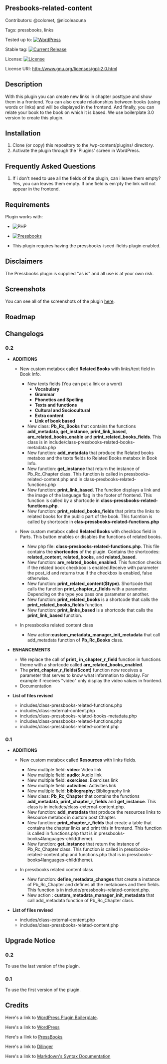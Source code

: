 ## Presbooks-related-content 

Contributors: @colomet,  @nicoleacuna

Tags: pressbooks, links

Tested up to: [![WordPress](https://img.shields.io/wordpress/v/akismet.svg)](https://wordpress.org/download/)


Stable tag: [![Current Release](https://img.shields.io/github/release/Books4Languages/pressbooks-metadata-related_content.svg)](https://github.com/Books4Languages/pressbooks-metadata-related_content/releases/latest/)

License:  [![License](https://img.shields.io/badge/license-GPL--2.0%2B-red.svg)](https://github.com/Books4Languages/pressbooks-metadata-related_content/blob/master/license.txt)

License URI: http://www.gnu.org/licenses/gpl-2.0.html

## Description  
With this plugin you can create new links in chapter posttype and show them in a frontend. You can also create relationships between books (using words or links) and will be displayed in the frontend. And finally, you can relate your book to the book on which it is based.  We use boilerplate 3.0 version to create this plugin.

## Installation 
1. Clone (or copy) this repository to the /wp-content/plugins/ directory.
2. Activate the plugin through the  'Plugins' screen in WordPress.

## Frequently Asked Questions 
1. If i don't need to use all the fields of the plugin, can i leave them empty? Yes, you can leaves them empty. If one field is em`pty the link will not appear in the frontend.

## Requirements 
Plugin works with:

- ![PHP](https://img.shields.io/badge/PHP-5.6.X-blue.svg)

- [![Pressbooks](https://img.shields.io/badge/Pressbooks-V%203.9.9-red.svg)](https://github.com/pressbooks/pressbooks/releases/tag/3.9.9)

- This plugin requires having the pressbooks-isced-fields plugin enabled.


## Disclaimers 
The Pressbooks plugin is supplied "as is" and all use is at your own risk.

## Screenshots 
You can see all of the screenshots of the plugin [here](https://github.com/Books4Languages/pressbooks-metadata-related_content/blob/master/pressbooks-related-content/screenshots/screenshots.md).
## Roadmap


## Changelogs 
### 0.2

* **ADDITIONS**
	* New custom metabox called **Related Books** with links/text field in Book Info.

		* New texts fields (You can put a link or a word)
			* **Vocabulary**
			* **Grammar**
			* **Phonetics and Spelling**
			* **Texts and functions**
			* **Cultural and Sociocultural**
			* **Extra content**
			* **Link of book based**
		* New class: **Pb_Rc_Books** that contains the functions **add_metadata**, **get_instance**, **print_link_based**, **are_related_books_enable** and **print_related_books_fields**. This class is in include/class-pressbooks-related-books-metadata.php
		* New function: **add_metadata** that produce the Related books metabox and the texts fields to Related Books metabox in Book Info. 
		* New function: **get_instance** that return the instance of Pb_Rc_Chapter class. This function is called in pressbooks-related-content.php and in class-presbooks-related-functions.php
		* New function: **print_link_based**. The function displays a link and the image of the language flag in the footer of frontend. This function is called by a shortcode in **class-pressbooks-related-functions.php**.
		* New function: **print_related_books_fields** that prints the links to related books for the public part of the book. This fucntion is called by shortcode in **clas-pressbooks-related-functions.php**


	* New custom metabox called **Related Books** with checkbox field in Parts. This button enables or disables the functions of related books.


		* New php file: **class-presbooks-related-functions.php**. This file contains the **shortcodes** of the plugin. Contains the shortcodes: **related_content**, **related_books**, and **related_based**.
		* New function: **are_related_books_enabled**. This function checks if the related book checkbox is enabled.Receive with parameter the post_id and returns true if the checkbox is enabled, false otherwise.
		* New function: **print_related_content($type)**. Shortcode that calls the function **print_chapter_r_fields** with a parameter. Depending on the type you pass one parameter or another.
		* New function: **print_related_books** is a shortcode that calls the **print_related_books_fields** function.
		* New function: **print_links_based** is a shortcode  that calls the **print_link_based** function.



	* In pressbooks related content class

		* New action:**custom_metadata_manager_init_metadata** that call add_metadata function of **Pb_Rc_Books** class.

* **ENHANCEMENTS**
	
	* We replace the call of **print_ in_chapter_r_field** function in functions theme with a shortcode called **are_related_books_enabled**.
	* The **print_chapter_r_fields($cont)** function now receives a parameter that serves to know what information to display. For example if receives "video" only display the video values in frontend. 
	* Documentation 

* **List of files revised**

	* includes/class-pressbooks-related-functions.php
	* includes/class-external-content.php
	* includes/class-pressbooks-related-books-metadata.php
	* includes/class-pressbooks-related-functions.php
	* includes/class-pressbooks-related-content.php


### 0.1
* **ADDITIONS**
 
 	* New  custom metabox called **Resources** with links fields. 

		* New multiple field: **video**: Video link
		* New multiple field: **audio**: Audio link
		* New multiple field: **exercises**: Exercises link
		* New multiple field: **activities**: Activities link
		* New multiple field: **bibliography**: Bibliography link
		* New class: **Pb_Rc_Chapter** that contains the functions **add_metadata**, **print_chapter_r_fields** and **get_instance**. This class is in includes/class-external-content.php.
		* New function: **add_metadata** that produce the resources links to Resource metabox in custom post Chapter.
		* New function: **print_chapter_r_fields** that create a table that contains the chapter links and print this in frontend. This function is called in functions.php that is in pressbooks-books4languages-child(theme).
		* New function: **get_instance** that return the instance of Pb_Rc_Chapter class. This function is called in pressbooks-related-content.php and functions.php that is in pressbooks-books4languages-child(theme).

	* In pressbooks related content class	

		* New function:  **define_metadata_changes** that create a instance of Pb_Rc_Chapter and defines all the metaboxes and their fields. This function is in include/pressbooks-related-content.php.
		* New action : **custom_metadata_manager_init_metadata** that call add_metadata function of Pb_Rc_Chapter class.

* **List of files revised**

	* includes/class-external-content.php
	* includes/class-pressbooks-related-content.php



## Upgrade Notice 
### 0.2
To use the last version of the plugin.
### 0.1
To use the first version of the plugin.


## Credits 
Here's a link to [WordPress Plugin Boilerplate](http://wppb.io/).

Here's a link to [WordPress](https://wordpress.org/)

Here's a llink to [PressBooks](https://pressbooks.org/get-involved/)

Here's a link to [Dilinger](http://dillinger.io/)

Here's a link to [Markdown's Syntax Documentation](https://daringfireball.net/projects/markdown/syntax)



